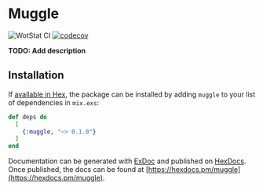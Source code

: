 # Muggle

![WotStat CI](https://github.com/WOT-STAT/wotstat/actions/workflows/elixir.yml/badge.svg)
[![codecov](https://codecov.io/gh/florius0/muggle/branch/main/graph/badge.svg?token=L5K6PU9R0F)](https://codecov.io/gh/florius0/muggle)

**TODO: Add description**

## Installation

If [available in Hex](https://hex.pm/docs/publish), the package can be installed
by adding `muggle` to your list of dependencies in `mix.exs`:

```elixir
def deps do
  [
    {:muggle, "~> 0.1.0"}
  ]
end
```

Documentation can be generated with [ExDoc](https://github.com/elixir-lang/ex_doc)
and published on [HexDocs](https://hexdocs.pm). Once published, the docs can
be found at [https://hexdocs.pm/muggle](https://hexdocs.pm/muggle).

